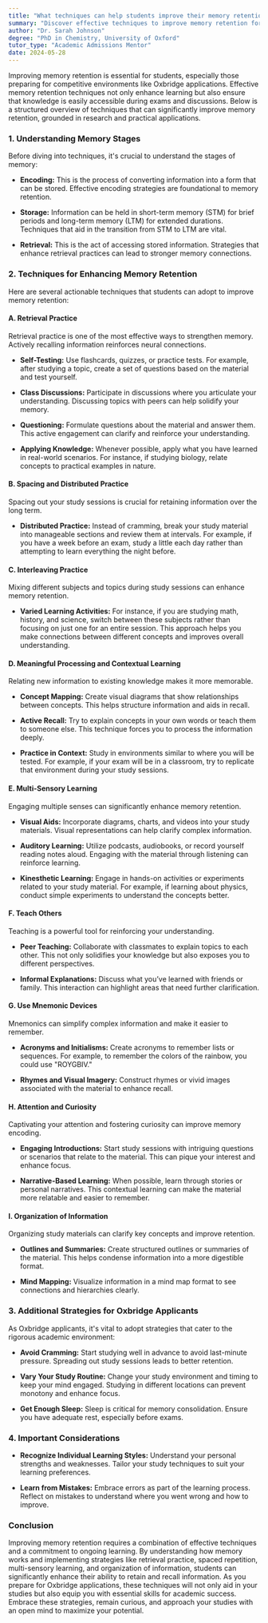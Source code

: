 ```yaml
---
title: "What techniques can help students improve their memory retention?"
summary: "Discover effective techniques to improve memory retention for students, enhancing learning and exam performance with proven strategies."
author: "Dr. Sarah Johnson"
degree: "PhD in Chemistry, University of Oxford"
tutor_type: "Academic Admissions Mentor"
date: 2024-05-28
---
```


Improving memory retention is essential for students, especially those preparing for competitive environments like Oxbridge applications. Effective memory retention techniques not only enhance learning but also ensure that knowledge is easily accessible during exams and discussions. Below is a structured overview of techniques that can significantly improve memory retention, grounded in research and practical applications.

### 1. Understanding Memory Stages

Before diving into techniques, it's crucial to understand the stages of memory:

- **Encoding:** This is the process of converting information into a form that can be stored. Effective encoding strategies are foundational to memory retention.
  
- **Storage:** Information can be held in short-term memory (STM) for brief periods and long-term memory (LTM) for extended durations. Techniques that aid in the transition from STM to LTM are vital.
  
- **Retrieval:** This is the act of accessing stored information. Strategies that enhance retrieval practices can lead to stronger memory connections.

### 2. Techniques for Enhancing Memory Retention

Here are several actionable techniques that students can adopt to improve memory retention:

#### **A. Retrieval Practice**

Retrieval practice is one of the most effective ways to strengthen memory. Actively recalling information reinforces neural connections.

- **Self-Testing:** Use flashcards, quizzes, or practice tests. For example, after studying a topic, create a set of questions based on the material and test yourself.
  
- **Class Discussions:** Participate in discussions where you articulate your understanding. Discussing topics with peers can help solidify your memory.
  
- **Questioning:** Formulate questions about the material and answer them. This active engagement can clarify and reinforce your understanding.

- **Applying Knowledge:** Whenever possible, apply what you have learned in real-world scenarios. For instance, if studying biology, relate concepts to practical examples in nature.

#### **B. Spacing and Distributed Practice**

Spacing out your study sessions is crucial for retaining information over the long term.

- **Distributed Practice:** Instead of cramming, break your study material into manageable sections and review them at intervals. For example, if you have a week before an exam, study a little each day rather than attempting to learn everything the night before.

#### **C. Interleaving Practice**

Mixing different subjects and topics during study sessions can enhance memory retention.

- **Varied Learning Activities:** For instance, if you are studying math, history, and science, switch between these subjects rather than focusing on just one for an entire session. This approach helps you make connections between different concepts and improves overall understanding.

#### **D. Meaningful Processing and Contextual Learning**

Relating new information to existing knowledge makes it more memorable.

- **Concept Mapping:** Create visual diagrams that show relationships between concepts. This helps structure information and aids in recall.

- **Active Recall:** Try to explain concepts in your own words or teach them to someone else. This technique forces you to process the information deeply.

- **Practice in Context:** Study in environments similar to where you will be tested. For example, if your exam will be in a classroom, try to replicate that environment during your study sessions.

#### **E. Multi-Sensory Learning**

Engaging multiple senses can significantly enhance memory retention.

- **Visual Aids:** Incorporate diagrams, charts, and videos into your study materials. Visual representations can help clarify complex information.

- **Auditory Learning:** Utilize podcasts, audiobooks, or record yourself reading notes aloud. Engaging with the material through listening can reinforce learning.

- **Kinesthetic Learning:** Engage in hands-on activities or experiments related to your study material. For example, if learning about physics, conduct simple experiments to understand the concepts better.

#### **F. Teach Others**

Teaching is a powerful tool for reinforcing your understanding.

- **Peer Teaching:** Collaborate with classmates to explain topics to each other. This not only solidifies your knowledge but also exposes you to different perspectives.

- **Informal Explanations:** Discuss what you’ve learned with friends or family. This interaction can highlight areas that need further clarification.

#### **G. Use Mnemonic Devices**

Mnemonics can simplify complex information and make it easier to remember.

- **Acronyms and Initialisms:** Create acronyms to remember lists or sequences. For example, to remember the colors of the rainbow, you could use "ROYGBIV."

- **Rhymes and Visual Imagery:** Construct rhymes or vivid images associated with the material to enhance recall.

#### **H. Attention and Curiosity**

Captivating your attention and fostering curiosity can improve memory encoding.

- **Engaging Introductions:** Start study sessions with intriguing questions or scenarios that relate to the material. This can pique your interest and enhance focus.

- **Narrative-Based Learning:** When possible, learn through stories or personal narratives. This contextual learning can make the material more relatable and easier to remember.

#### **I. Organization of Information**

Organizing study materials can clarify key concepts and improve retention.

- **Outlines and Summaries:** Create structured outlines or summaries of the material. This helps condense information into a more digestible format.

- **Mind Mapping:** Visualize information in a mind map format to see connections and hierarchies clearly.

### 3. Additional Strategies for Oxbridge Applicants

As Oxbridge applicants, it's vital to adopt strategies that cater to the rigorous academic environment:

- **Avoid Cramming:** Start studying well in advance to avoid last-minute pressure. Spreading out study sessions leads to better retention.

- **Vary Your Study Routine:** Change your study environment and timing to keep your mind engaged. Studying in different locations can prevent monotony and enhance focus.

- **Get Enough Sleep:** Sleep is critical for memory consolidation. Ensure you have adequate rest, especially before exams.

### 4. Important Considerations

- **Recognize Individual Learning Styles:** Understand your personal strengths and weaknesses. Tailor your study techniques to suit your learning preferences.

- **Learn from Mistakes:** Embrace errors as part of the learning process. Reflect on mistakes to understand where you went wrong and how to improve.

### Conclusion

Improving memory retention requires a combination of effective techniques and a commitment to ongoing learning. By understanding how memory works and implementing strategies like retrieval practice, spaced repetition, multi-sensory learning, and organization of information, students can significantly enhance their ability to retain and recall information. As you prepare for Oxbridge applications, these techniques will not only aid in your studies but also equip you with essential skills for academic success. Embrace these strategies, remain curious, and approach your studies with an open mind to maximize your potential.
    
